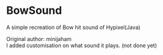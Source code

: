 # BowSound
A simple recreation of Bow hit sound of Hypixel(Java)

Original author: minijaham <br />
I added customisation on what sound it plays. (not done yet)
